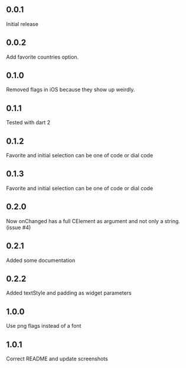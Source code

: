 ## 0.0.1

Initial release

## 0.0.2

Add favorite countries option.

## 0.1.0

Removed flags in iOS because they show up weirdly.

## 0.1.1

Tested with dart 2

## 0.1.2

Favorite and initial selection can be one of code or dial code

## 0.1.3

Favorite and initial selection can be one of code or dial code

## 0.2.0

Now onChanged has a full CElement as argument and not only a string. (issue #4)

## 0.2.1

Added some documentation

## 0.2.2

Added textStyle and padding as widget parameters

## 1.0.0

Use png flags instead of a font

## 1.0.1

Correct README and update screenshots
